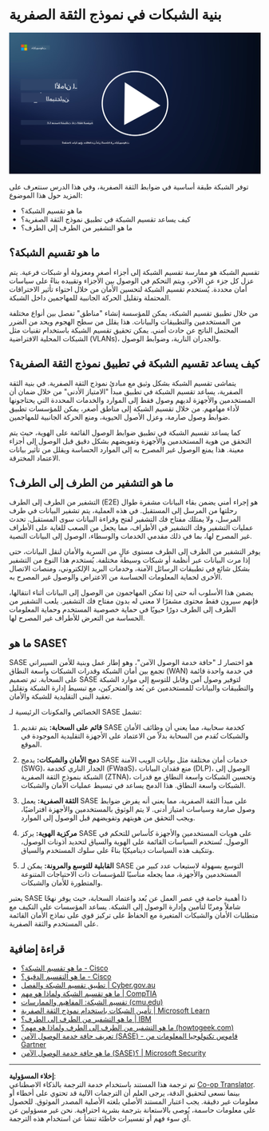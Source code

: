 <!--
CO_OP_TRANSLATOR_METADATA:
{
  "original_hash": "680d6e14d9d33fc471c22f44679713f8",
  "translation_date": "2025-09-03T21:11:42+00:00",
  "source_file": "3.2 Networking zero trust architecture.md",
  "language_code": "ar"
}
-->
# بنية الشبكات في نموذج الثقة الصفرية

[![شاهد الفيديو](../../translated_images/3-2_placeholder.b52521a0e93e0e122f19dfbd676c836d3d527c6de1bb28fd7643aa518eae6631.ar.png)](https://learn-video.azurefd.net/vod/player?id=9f425fdb-1c53-4e67-b550-68bdac35df45)

توفر الشبكة طبقة أساسية في ضوابط الثقة الصفرية، وفي هذا الدرس سنتعرف على المزيد حول هذا الموضوع:

- ما هو تقسيم الشبكة؟
- كيف يساعد تقسيم الشبكة في تطبيق نموذج الثقة الصفرية؟
- ما هو التشفير من الطرف إلى الطرف؟

## ما هو تقسيم الشبكة؟

تقسيم الشبكة هو ممارسة تقسيم الشبكة إلى أجزاء أصغر ومعزولة أو شبكات فرعية. يتم عزل كل جزء عن الآخر، ويتم التحكم في الوصول بين الأجزاء وتقييده بناءً على سياسات أمان محددة. يُستخدم تقسيم الشبكة لتحسين الأمان من خلال احتواء تأثير الاختراقات المحتملة وتقليل الحركة الجانبية للمهاجمين داخل الشبكة.

من خلال تطبيق تقسيم الشبكة، يمكن للمؤسسة إنشاء "مناطق" تفصل بين أنواع مختلفة من المستخدمين والتطبيقات والبيانات. هذا يقلل من سطح الهجوم ويحد من الضرر المحتمل الناتج عن حادث أمني. يمكن تحقيق تقسيم الشبكة باستخدام تقنيات مثل الشبكات المحلية الافتراضية (VLANs)، والجدران النارية، وضوابط الوصول.

## كيف يساعد تقسيم الشبكة في تطبيق نموذج الثقة الصفرية؟

يتماشى تقسيم الشبكة بشكل وثيق مع مبادئ نموذج الثقة الصفرية. في بنية الثقة الصفرية، يساعد تقسيم الشبكة في تطبيق مبدأ "الامتياز الأدنى" من خلال ضمان أن المستخدمين والأجهزة لديهم وصول فقط إلى الموارد والخدمات المحددة التي يحتاجونها لأداء مهامهم. من خلال تقسيم الشبكة إلى مناطق أصغر، يمكن للمؤسسات تطبيق ضوابط وصول صارمة، وعزل الأصول الحيوية، ومنع الحركة الجانبية للمهاجمين.

كما يساعد تقسيم الشبكة في تطبيق ضوابط الوصول القائمة على الهوية، حيث يتم التحقق من هوية المستخدمين والأجهزة وتفويضهم بشكل دقيق قبل الوصول إلى أجزاء معينة. هذا يمنع الوصول غير المصرح به إلى الموارد الحساسة ويقلل من تأثير بيانات الاعتماد المخترقة.

## ما هو التشفير من الطرف إلى الطرف؟

التشفير من الطرف إلى الطرف (E2E) هو إجراء أمني يضمن بقاء البيانات مشفرة طوال رحلتها من المرسل إلى المستقبل. في هذه العملية، يتم تشفير البيانات في طرف المرسل، ولا يمتلك مفتاح فك التشفير لفتح وقراءة البيانات سوى المستقبل. تحدث عمليات التشفير وفك التشفير في الأطراف، مما يجعل من الصعب للغاية على الأطراف غير المصرح لها، بما في ذلك مقدمي الخدمات والوسطاء، الوصول إلى البيانات النصية.

يوفر التشفير من الطرف إلى الطرف مستوى عالٍ من السرية والأمان لنقل البيانات، حتى إذا مرت البيانات عبر أنظمة أو شبكات وسيطة مختلفة. يُستخدم هذا النوع من التشفير بشكل شائع في تطبيقات الرسائل الآمنة، وخدمات البريد الإلكتروني، ومنصات الاتصال الأخرى لحماية المعلومات الحساسة من الاعتراض والوصول غير المصرح به.

يضمن هذا الأسلوب أنه حتى إذا تمكن المهاجمون من الوصول إلى البيانات أثناء انتقالها، فإنهم سيرون فقط محتوى مشفرًا لا معنى له بدون مفتاح فك التشفير. يلعب التشفير من الطرف إلى الطرف دورًا حيويًا في حماية خصوصية المستخدم وحماية المعلومات الحساسة من التعرض للأطراف غير المصرح لها.

## ما هو SASE؟

SASE هو اختصار لـ "حافة خدمة الوصول الآمن"، وهو إطار عمل وبنية للأمن السيبراني تجمع بين أمان الشبكة وقدرات الشبكات واسعة النطاق (WAN) في خدمة واحدة قائمة على السحابة. تم تصميم SASE لتوفير وصول آمن وقابل للتوسع إلى موارد الشبكة والتطبيقات والبيانات للمستخدمين عن بُعد والمتحركين، مع تبسيط إدارة الشبكة وتقليل تعقيد البنى التقليدية للشبكة والأمان.

الخصائص والمكونات الرئيسية لـ SASE تشمل:

1. **قائم على السحابة:** يتم تقديم SASE كخدمة سحابية، مما يعني أن وظائف الأمان والشبكات تُقدم من السحابة بدلاً من الاعتماد على الأجهزة التقليدية الموجودة في الموقع.
   
2. **دمج الأمان والشبكات:** يدمج SASE خدمات أمان مختلفة مثل بوابات الويب الآمنة (SWG)، الجدار الناري كخدمة (FWaaS)، منع فقدان البيانات (DLP)، الوصول إلى الشبكة بنموذج الثقة الصفرية (ZTNA)، وتحسين الشبكات واسعة النطاق مع قدرات الشبكات واسعة النطاق. هذا الدمج يساعد في تبسيط عمليات الأمان والشبكات.
   
3. **الثقة الصفرية:** يعمل SASE على مبدأ الثقة الصفرية، مما يعني أنه يفرض ضوابط وصول صارمة وسياسات امتياز أدنى. لا يتم الوثوق بالمستخدمين والأجهزة افتراضيًا، ويجب التحقق من هويتهم وتفويضهم قبل الوصول إلى الموارد.
   
4. **مركزية الهوية:** يركز SASE على هويات المستخدمين والأجهزة كأساس للتحكم في الوصول. تُستخدم السياسات القائمة على الهوية والسياق لتحديد أذونات الوصول، وتتكيف هذه السياسات ديناميكيًا بناءً على سلوك المستخدم والسياق.
   
5. **القابلية للتوسع والمرونة:** يمكن لـ SASE التوسع بسهولة لاستيعاب عدد كبير من المستخدمين والأجهزة، مما يجعله مناسبًا للمؤسسات ذات الاحتياجات المتنوعة والمتطورة للأمان والشبكات.

يعتبر SASE ذا أهمية خاصة في عصر العمل عن بُعد واعتماد السحابة، حيث يوفر نهجًا شاملاً ومرنًا لتأمين وإدارة الوصول إلى الشبكة. يساعد المؤسسات على التكيف مع متطلبات الأمان والشبكات المتغيرة مع الحفاظ على تركيز قوي على نماذج الأمان القائمة على المستخدم والثقة الصفرية.

## قراءة إضافية

- [ما هو تقسيم الشبكة؟ - Cisco](https://www.cisco.com/c/en/us/products/security/what-is-network-segmentation.html#~benefits)
- [ما هو التقسيم الدقيق؟ - Cisco](https://www.cisco.com/c/en/us/products/security/what-is-microsegmentation.html)
- [تطبيق تقسيم الشبكة والفصل | Cyber.gov.au](https://www.cyber.gov.au/resources-business-and-government/maintaining-devices-and-systems/system-hardening-and-administration/network-hardening/implementing-network-segmentation-and-segregation)
- [ما هو تقسيم الشبكة ولماذا هو مهم | CompTIA](https://www.comptia.org/blog/security-awareness-training-network-segmentation)
- [تقسيم الشبكة: المفاهيم والممارسات (cmu.edu)](https://insights.sei.cmu.edu/blog/network-segmentation-concepts-and-practices/)
- [تأمين الشبكات باستخدام نموذج الثقة الصفرية | Microsoft Learn](https://learn.microsoft.com/security/zero-trust/deploy/networks?WT.mc_id=academic-96948-sayoung)
- [ما هو التشفير من الطرف إلى الطرف؟ | IBM](https://www.ibm.com/topics/end-to-end-encryption)
- [ما هو التشفير من الطرف إلى الطرف ولماذا هو مهم؟ (howtogeek.com)](https://www.howtogeek.com/711656/what-is-end-to-end-encryption-and-why-does-it-matter/)
- [تعريف حافة خدمة الوصول الآمن (SASE) - قاموس تكنولوجيا المعلومات من Gartner](https://www.gartner.com/en/information-technology/glossary/secure-access-service-edge-sase)
- [ما هو حافة خدمة الوصول الآمن (SASE)؟ | Microsoft Security](https://www.microsoft.com/security/business/security-101/what-is-sase?WT.mc_id=academic-96948-sayoung)

---

**إخلاء المسؤولية**:  
تم ترجمة هذا المستند باستخدام خدمة الترجمة بالذكاء الاصطناعي [Co-op Translator](https://github.com/Azure/co-op-translator). بينما نسعى لتحقيق الدقة، يرجى العلم أن الترجمات الآلية قد تحتوي على أخطاء أو معلومات غير دقيقة. يجب اعتبار المستند الأصلي بلغته الأصلية المصدر الموثوق. للحصول على معلومات حاسمة، يُوصى بالاستعانة بترجمة بشرية احترافية. نحن غير مسؤولين عن أي سوء فهم أو تفسيرات خاطئة تنشأ عن استخدام هذه الترجمة.